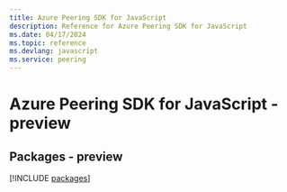 ```yaml
---
title: Azure Peering SDK for JavaScript
description: Reference for Azure Peering SDK for JavaScript
ms.date: 04/17/2024
ms.topic: reference
ms.devlang: javascript
ms.service: peering
---
```

# Azure Peering SDK for JavaScript - preview
## Packages - preview
[!INCLUDE [packages](peering-index.md)]